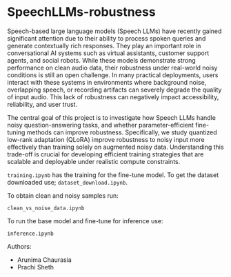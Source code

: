 # SpeechLLMs-robustness

Speech-based large language models (Speech LLMs) have recently gained significant attention due to their ability to process spoken queries and generate contextually rich responses. They play an important role in conversational AI systems such as virtual assistants, customer support agents, and social robots. While these models demonstrate strong performance on clean audio data, their robustness under real-world noisy conditions is still an open challenge. In many practical deployments, users interact with these systems in environments where background noise, overlapping speech, or recording artifacts can severely degrade the quality of input audio. This lack of robustness can negatively impact accessibility, reliability, and user trust. 

The central goal of this project is to investigate how Speech LLMs handle noisy question-answering tasks, and whether parameter-efficient fine-tuning methods can improve robustness. Specifically, we study quantized low-rank adaptation (QLoRA) improve robustness to noisy input more effectively than training solely on augmented noisy data. Understanding this trade-off is crucial for developing efficient training strategies that are scalable and deployable under realistic compute constraints.

`training.ipynb` has the training for the fine-tune model. To get the dataset downloaded use; `dataset_download.ipynb`.

To obtain clean and noisy samples run:

`clean_vs_noise_data.ipynb`

To run the base model and fine-tune for inference use:

`inference.ipynb`

Authors:
- Arunima Chaurasia
- Prachi Sheth
